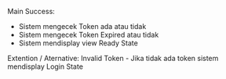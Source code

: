 Main Success:

- Sistem mengecek Token ada atau tidak
- Sistem mengecek Token Expired atau tidak
- Sistem mendisplay view Ready State

Extention / Aternative:
Invalid Token   - Jika tidak ada token sistem mendisplay Login State